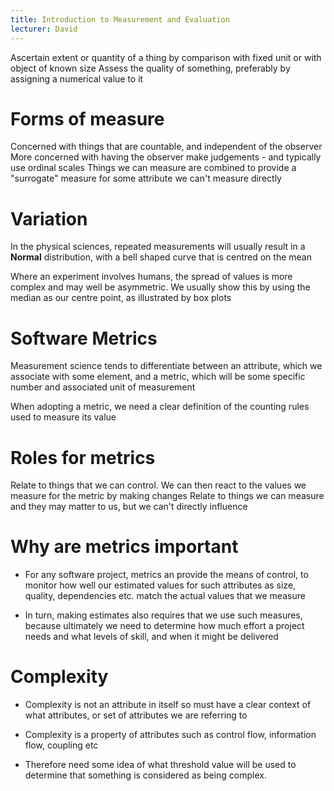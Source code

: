 ```yaml
---
title: Introduction to Measurement and Evaluation
lecturer: David
---
```


<Definition name="Measure">
Ascertain extent or quantity of a thing by comparison with fixed unit or with object of known size
</Definition>

<Definition name="Evaluate">
Assess the quality of something, preferably by assigning a numerical value to it
</Definition>

# Forms of measure

<Definition name="Quantitative">
Concerned with things that are countable, and independent of the observer
</Definition>

<Definition name="Qualitative">
More concerned with having the observer make judgements - and typically use ordinal scales
</Definition>

<Definition name="Indirect Measurements">
Things we can measure are combined to provide a "surrogate" measure for some attribute we can't measure directly
</Definition>

# Variation

In the physical sciences, repeated measurements will usually result in a
**Normal** distribution, with a bell shaped curve that is centred on the
mean

Where an experiment involves humans, the spread of values is more
complex and may well be asymmetric. We usually show this by using the
median as our centre point, as illustrated by box plots

# Software Metrics

Measurement science tends to differentiate between an attribute, which
we associate with some element, and a metric, which will be some
specific number and associated unit of measurement

When adopting a metric, we need a clear definition of the counting rules
used to measure its value

# Roles for metrics

<Definition name="Actionable Metrics">
Relate to things that we can control. We can then react to the values we measure for the metric by making changes
</Definition>

<Definition name="Informal (or unactionable) metrics">
Relate to things we can measure and they may matter to us, but we can't directly influence
</Definition>

# Why are metrics important

- For any software project, metrics an provide the means of control,
  to monitor how well our estimated values for such attributes as
  size, quality, dependencies etc. match the actual values that we
  measure

- In turn, making estimates also requires that we use such measures,
  because ultimately we need to determine how much effort a project
  needs and what levels of skill, and when it might be delivered

# Complexity

- Complexity is not an attribute in itself so must have a clear
  context of what attributes, or set of attributes we are referring to

- Complexity is a property of attributes such as control flow,
  information flow, coupling etc

- Therefore need some idea of what threshold value will be used to
  determine that something is considered as being complex.
